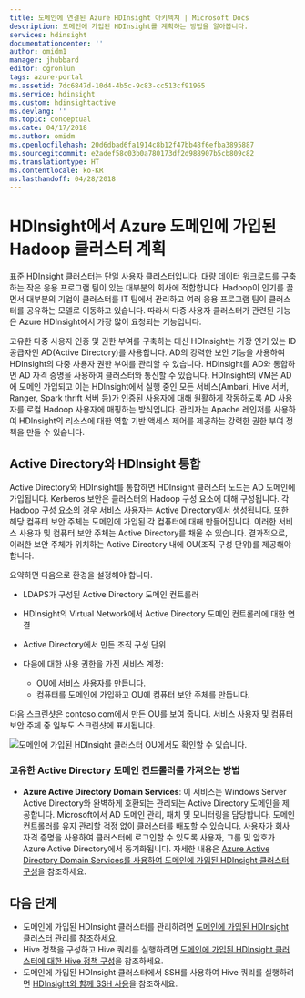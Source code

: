 ```yaml
---
title: 도메인에 연결된 Azure HDInsight 아키텍처 | Microsoft Docs
description: 도메인에 가입된 HDInsight를 계획하는 방법을 알아봅니다.
services: hdinsight
documentationcenter: ''
author: omidm1
manager: jhubbard
editor: cgronlun
tags: azure-portal
ms.assetid: 7dc6847d-10d4-4b5c-9c83-cc513cf91965
ms.service: hdinsight
ms.custom: hdinsightactive
ms.devlang: ''
ms.topic: conceptual
ms.date: 04/17/2018
ms.author: omidm
ms.openlocfilehash: 20d6dbad6fa1914c8b12f47bb48f6efba3895887
ms.sourcegitcommit: e2adef58c03b0a780173df2d988907b5cb809c82
ms.translationtype: HT
ms.contentlocale: ko-KR
ms.lasthandoff: 04/28/2018
---
```

# <a name="plan-azure-domain-joined-hadoop-clusters-in-hdinsight"></a>HDInsight에서 Azure 도메인에 가입된 Hadoop 클러스터 계획

표준 HDInsight 클러스터는 단일 사용자 클러스터입니다. 대량 데이터 워크로드를 구축하는 작은 응용 프로그램 팀이 있는 대부분의 회사에 적합합니다. Hadoop이 인기를 끌면서 대부분의 기업이 클러스터를 IT 팀에서 관리하고 여러 응용 프로그램 팀이 클러스터를 공유하는 모델로 이동하고 있습니다. 따라서 다중 사용자 클러스터가 관련된 기능은 Azure HDInsight에서 가장 많이 요청되는 기능입니다.

고유한 다중 사용자 인증 및 권한 부여를 구축하는 대신 HDInsight는 가장 인기 있는 ID 공급자인 AD(Active Directory)를 사용합니다. AD의 강력한 보안 기능을 사용하여 HDInsight의 다중 사용자 권한 부여를 관리할 수 있습니다. HDInsight를 AD와 통합하면 AD 자격 증명을 사용하여 클러스터와 통신할 수 있습니다. HDInsight의 VM은 AD에 도메인 가입되고 이는 HDInsight에서 실행 중인 모든 서비스(Ambari, Hive 서버, Ranger, Spark thrift 서버 등)가 인증된 사용자에 대해 원활하게 작동하도록 AD 사용자를 로컬 Hadoop 사용자에 매핑하는 방식입니다. 관리자는 Apache 레인저를 사용하여 HDInsight의 리소스에 대한 역할 기반 액세스 제어를 제공하는 강력한 권한 부여 정책을 만들 수 있습니다.


## <a name="integrate-hdinsight-with-active-directory"></a>Active Directory와 HDInsight 통합

Active Directory와 HDInsight를 통합하면 HDInsight 클러스터 노드는 AD 도메인에 가입됩니다. Kerberos 보안은 클러스터의 Hadoop 구성 요소에 대해 구성됩니다. 각 Hadoop 구성 요소의 경우 서비스 사용자는 Active Directory에서 생성됩니다. 또한 해당 컴퓨터 보안 주체는 도메인에 가입된 각 컴퓨터에 대해 만들어집니다. 이러한 서비스 사용자 및 컴퓨터 보안 주체는 Active Directory를 채울 수 있습니다. 결과적으로, 이러한 보안 주체가 위치하는 Active Directory 내에 OU(조직 구성 단위)를 제공해야 합니다. 

요약하면 다음으로 환경을 설정해야 합니다.

- LDAPS가 구성된 Active Directory 도메인 컨트롤러
- HDInsight의 Virtual Network에서 Active Directory 도메인 컨트롤러에 대한 연결
- Active Directory에서 만든 조직 구성 단위
- 다음에 대한 사용 권한을 가진 서비스 계정:

    - OU에 서비스 사용자를 만듭니다.
    - 컴퓨터를 도메인에 가입하고 OU에 컴퓨터 보안 주체를 만듭니다.

다음 스크린샷은 contoso.com에서 만든 OU를 보여 줍니다. 서비스 사용자 및 컴퓨터 보안 주체 중 일부도 스크린샷에 표시됩니다.

![도메인에 가입된 HDInsight 클러스터 OU](./media/apache-domain-joined-architecture/hdinsight-domain-joined-ou.png)에서도 확인할 수 있습니다.

### <a name="the-way-of-bringing-your-own-active-directory-domain-controllers"></a>고유한 Active Directory 도메인 컨트롤러를 가져오는 방법

- **Azure Active Directory Domain Services**: 이 서비스는 Windows Server Active Directory와 완벽하게 호환되는 관리되는 Active Directory 도메인을 제공합니다. Microsoft에서 AD 도메인 관리, 패치 및 모니터링을 담당합니다. 도메인 컨트롤러를 유지 관리할 걱정 없이 클러스터를 배포할 수 있습니다. 사용자가 회사 자격 증명을 사용하여 클러스터에 로그인할 수 있도록 사용자, 그룹 및 암호가 Azure Active Directory에서 동기화됩니다. 자세한 내용은 [Azure Active Directory Domain Services를 사용하여 도메인에 가입된 HDInsight 클러스터 구성](./apache-domain-joined-configure-using-azure-adds.md)을 참조하세요.


## <a name="next-steps"></a>다음 단계
* 도메인에 가입된 HDInsight 클러스터를 관리하려면 [도메인에 가입된 HDInsight 클러스터 관리](apache-domain-joined-manage.md)를 참조하세요.
* Hive 정책을 구성하고 Hive 쿼리를 실행하려면 [도메인에 가입된 HDInsight 클러스터에 대한 Hive 정책 구성](apache-domain-joined-run-hive.md)을 참조하세요.
* 도메인에 가입된 HDInsight 클러스터에서 SSH를 사용하여 Hive 쿼리를 실행하려면 [HDInsight와 함께 SSH 사용](../hdinsight-hadoop-linux-use-ssh-unix.md)을 참조하세요.
